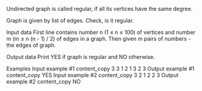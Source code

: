 Undirected graph is called regular, if all its vertices have the same degree.

Graph is given by list of edges. Check, is it regular.

Input data
First line contains number n (1 ≤ n ≤ 100) of vertices and number m (m ≤ n (n - 1) / 2) of edges in a graph. Then given m pairs of numbers - the edges of graph.

Output data
Print YES if graph is regular and NO otherwise.


Examples
Input example #1 content_copy
3 3
1 2
1 3
2 3
Output example #1 content_copy
YES
Input example #2 content_copy
3 2
1 2
2 3
Output example #2 content_copy
NO